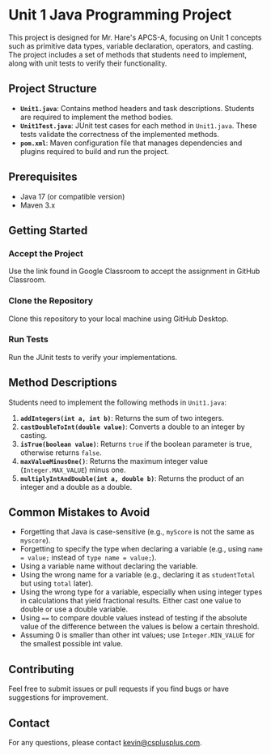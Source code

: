 # Unit 1 Java Programming Project

This project is designed for Mr. Hare's APCS-A, focusing on Unit 1 concepts such as primitive data types, variable declaration, operators, and casting. The project includes a set of methods that students need to implement, along with unit tests to verify their functionality.

## Project Structure

- **`Unit1.java`**: Contains method headers and task descriptions. Students are required to implement the method bodies.
- **`Unit1Test.java`**: JUnit test cases for each method in `Unit1.java`. These tests validate the correctness of the implemented methods.
- **`pom.xml`**: Maven configuration file that manages dependencies and plugins required to build and run the project.

## Prerequisites

- Java 17 (or compatible version)
- Maven 3.x

## Getting Started

### Accept the Project

Use the link found in Google Classroom to accept the assignment in GitHub Classroom.

### Clone the Repository

Clone this repository to your local machine using GitHub Desktop.

### Run Tests

Run the JUnit tests to verify your implementations.

## Method Descriptions

Students need to implement the following methods in `Unit1.java`:

1. **`addIntegers(int a, int b)`**: Returns the sum of two integers.
2. **`castDoubleToInt(double value)`**: Converts a double to an integer by casting.
3. **`isTrue(boolean value)`**: Returns `true` if the boolean parameter is true, otherwise returns `false`.
4. **`maxValueMinusOne()`**: Returns the maximum integer value (`Integer.MAX_VALUE`) minus one.
5. **`multiplyIntAndDouble(int a, double b)`**: Returns the product of an integer and a double as a double.

## Common Mistakes to Avoid

- Forgetting that Java is case-sensitive (e.g., `myScore` is not the same as `myscore`).
- Forgetting to specify the type when declaring a variable (e.g., using `name = value;` instead of `type name = value;`).
- Using a variable name without declaring the variable.
- Using the wrong name for a variable (e.g., declaring it as `studentTotal` but using `total` later).
- Using the wrong type for a variable, especially when using integer types in calculations that yield fractional results. Either cast one value to double or use a double variable.
- Using `==` to compare double values instead of testing if the absolute value of the difference between the values is below a certain threshold.
- Assuming 0 is smaller than other int values; use `Integer.MIN_VALUE` for the smallest possible int value.

## Contributing

Feel free to submit issues or pull requests if you find bugs or have suggestions for improvement.

## Contact

For any questions, please contact [kevin@csplusplus.com](mailto:kevin@csplusplus.com).
